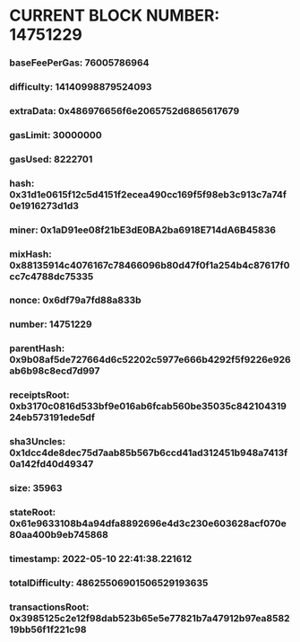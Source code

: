 # CURRENT BLOCK NUMBER: 14751229

### baseFeePerGas: 76005786964
### difficulty: 14140998879524093
### extraData: 0x486976656f6e2065752d6865617679
### gasLimit: 30000000
### gasUsed: 8222701
### hash: 0x31d1e0615f12c5d4151f2ecea490cc169f5f98eb3c913c7a74f0e1916273d1d3
### miner: 0x1aD91ee08f21bE3dE0BA2ba6918E714dA6B45836
### mixHash: 0x88135914c4076167c78466096b80d47f0f1a254b4c87617f0cc7c4788dc75335
### nonce: 0x6df79a7fd88a833b
### number: 14751229
### parentHash: 0x9b08af5de727664d6c52202c5977e666b4292f5f9226e926ab6b98c8ecd7d997
### receiptsRoot: 0xb3170c0816d533bf9e016ab6fcab560be35035c84210431924eb573191ede5df
### sha3Uncles: 0x1dcc4de8dec75d7aab85b567b6ccd41ad312451b948a7413f0a142fd40d49347
### size: 35963
### stateRoot: 0x61e9633108b4a94dfa8892696e4d3c230e603628acf070e80aa400b9eb745868
### timestamp: 2022-05-10 22:41:38.221612
### totalDifficulty: 48625506901506529193635
### transactionsRoot: 0x3985125c2e12f98dab523b65e5e77821b7a47912b97ea858219bb56f1f221c98
